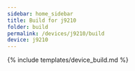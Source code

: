 ```yaml
---
sidebar: home_sidebar
title: Build for j9210
folder: build
permalink: /devices/j9210/build
device: j9210
---
```

{% include templates/device_build.md %}
